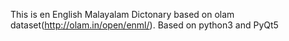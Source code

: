 
This is en English Malayalam Dictonary based on olam dataset(http://olam.in/open/enml/). 
Based on python3 and PyQt5
